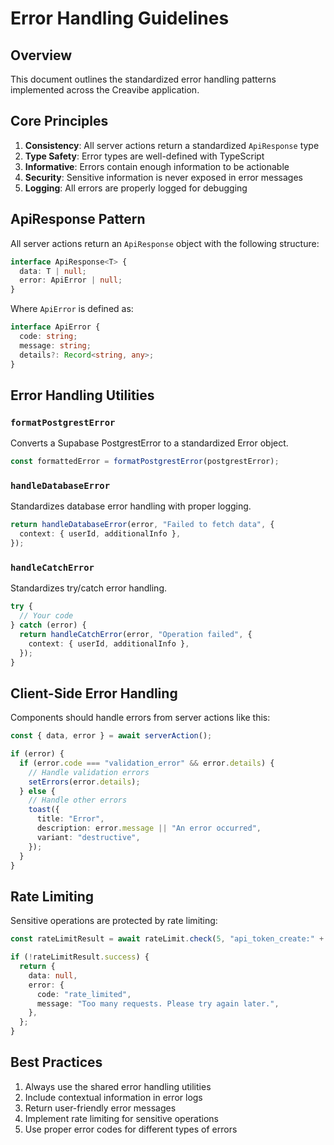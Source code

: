 # Error Handling Guidelines

## Overview

This document outlines the standardized error handling patterns implemented across the Creavibe application.

## Core Principles

1. **Consistency**: All server actions return a standardized `ApiResponse` type
2. **Type Safety**: Error types are well-defined with TypeScript
3. **Informative**: Errors contain enough information to be actionable
4. **Security**: Sensitive information is never exposed in error messages
5. **Logging**: All errors are properly logged for debugging

## ApiResponse Pattern

All server actions return an `ApiResponse` object with the following structure:

```typescript
interface ApiResponse<T> {
  data: T | null;
  error: ApiError | null;
}
```

Where `ApiError` is defined as:

```typescript
interface ApiError {
  code: string;
  message: string;
  details?: Record<string, any>;
}
```

## Error Handling Utilities

### `formatPostgrestError`

Converts a Supabase PostgrestError to a standardized Error object.

```typescript
const formattedError = formatPostgrestError(postgrestError);
```

### `handleDatabaseError`

Standardizes database error handling with proper logging.

```typescript
return handleDatabaseError(error, "Failed to fetch data", {
  context: { userId, additionalInfo },
});
```

### `handleCatchError`

Standardizes try/catch error handling.

```typescript
try {
  // Your code
} catch (error) {
  return handleCatchError(error, "Operation failed", {
    context: { userId, additionalInfo },
  });
}
```

## Client-Side Error Handling

Components should handle errors from server actions like this:

```typescript
const { data, error } = await serverAction();

if (error) {
  if (error.code === "validation_error" && error.details) {
    // Handle validation errors
    setErrors(error.details);
  } else {
    // Handle other errors
    toast({
      title: "Error",
      description: error.message || "An error occurred",
      variant: "destructive",
    });
  }
}
```

## Rate Limiting

Sensitive operations are protected by rate limiting:

```typescript
const rateLimitResult = await rateLimit.check(5, "api_token_create:" + userId);

if (!rateLimitResult.success) {
  return {
    data: null,
    error: {
      code: "rate_limited",
      message: "Too many requests. Please try again later.",
    },
  };
}
```

## Best Practices

1. Always use the shared error handling utilities
2. Include contextual information in error logs
3. Return user-friendly error messages
4. Implement rate limiting for sensitive operations
5. Use proper error codes for different types of errors
